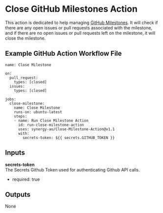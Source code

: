 # Close GitHub Milestones Action

This action is dedicated to help managing [GitHub Milestones](https://docs.github.com/en/issues/using-labels-and-milestones-to-track-work/about-milestones). It will check if there are any open issues or pull requests associated with the milestone, and if there are no open issues or pull requests left on the milestone, it will close the milestone.

## Example GitHub Action Workflow File

```
name: Close Milestone

on:
  pull_request:
    types: [closed]
  issues:
    types: [closed]

jobs:
  close-milestone:
    name: Close Milestone
    runs-on: ubuntu-latest
    steps:
    - name: Run Close Milestone Action
      id: run-close-milestone-action
      uses: synergy-au/Close-Milestone-Action@v1.1
      with:
        secrets-token: ${{ secrets.GITHUB_TOKEN }}
```

## Inputs

**secrets-token**\
The Secrets Github Token used for authenticating Github API calls.
- required: true

## Outputs

None
